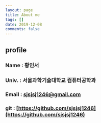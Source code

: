 ```yaml
---
layout: page
title: About me
tags: []
date: 2019-12-08
comments: false
---
```

    
## profile
### Name  : 황인서
### Univ. : 서울과학기술대학교 컴퓨터공학과
### Email  : sjsjsj1246@gmail.com
### git  : [https://github.com/sjsjsj1246](https://github.com/sjsjsj1246)
